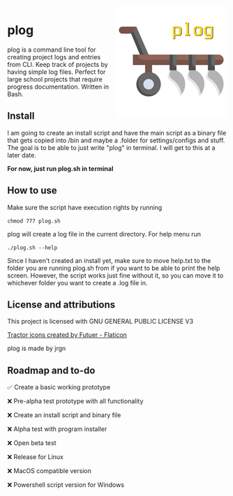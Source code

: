 
<img align="right" height="256" src="./plog.png">

# plog
    
plog is a command line tool for creating project logs and entries from CLI. Keep track of projects by having simple log files. Perfect for large school projects that require progress documentation. Written in Bash.

## Install
I am going to create an install script and have the main script as a binary file that gets copied into /bin and maybe a .folder for settings/configs and stuff. The goal is to be able to just write "plog" in terminal. I will get to this at a later date.

**For now, just run plog.sh in terminal**

## How to use
Make sure the script have execution rights by running
```
chmod 777 plog.sh
```

plog will create a log file in the current directory. For help menu run
```
./plog.sh --help
```

Since I haven't created an install yet, make sure to move help.txt to the folder you are running plog.sh from if you want to be able to print the help screen. However, the script works just fine without it, so you can move it to whichever folder you want to create a .log file in.

## License and attributions
This project is licensed with GNU GENERAL PUBLIC LICENSE V3

[Tractor icons created by Futuer - Flaticon](https://www.flaticon.com/free-icons/tractor)

plog is made by jrgn

## Roadmap and to-do

✅ Create a basic working prototype

❌ Pre-alpha test prototype with all functionality

❌ Create an install script and binary file

❌ Alpha test with program installer

❌ Open beta test

❌ Release for Linux

❌ MacOS compatible version

❌ Powershell script version for Windows